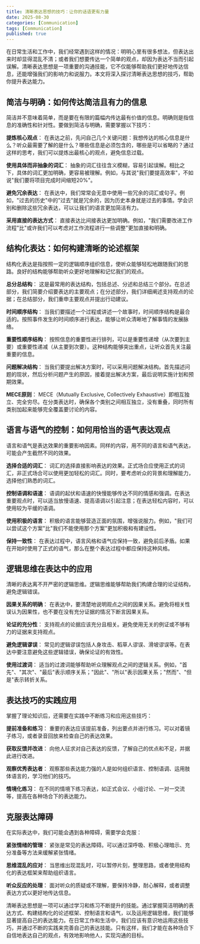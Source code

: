 ```yaml
---
title: 清晰表达思想的技巧：让你的话语更有力量
date: 2025-08-30
categories: [Communication]
tags: [Communication]
published: true
---
```


在日常生活和工作中，我们经常遇到这样的情况：明明心里有很多想法，但表达出来时却显得混乱不清；或者我们想要传达一个简单的观点，却因为表达不当而引起误解。清晰表达思想是一项重要的沟通技能，它不仅能够帮助我们更好地传达信息，还能增强我们的影响力和说服力。本文将深入探讨清晰表达思想的技巧，帮助你提升表达能力。

## 简洁与明确：如何传达简洁且有力的信息

简洁并不意味着简单，而是要在有限的篇幅内传达最有价值的信息。明确则是指信息的准确性和针对性。要做到简洁与明确，需要掌握以下技巧：

**提炼核心观点**：
在表达之前，先问自己几个关键问题：我想传达的核心信息是什么？听众最需要了解的是什么？哪些信息是必须包含的，哪些是可以省略的？通过这样的思考，我们可以提炼出最核心的观点，避免信息过载。

**使用具体而非抽象的词汇**：
抽象的词汇往往含义模糊，容易引起误解。相比之下，具体的词汇更加明确，更容易被理解。例如，与其说"我们要提高效率"，不如说"我们要将项目完成时间缩短20%"。

**避免冗余表达**：
在表达中，我们常常会无意中使用一些冗余的词汇或句子。例如，"过去的历史"中的"过去"就是冗余的，因为历史本身就是过去的事情。学会识别和删除这些冗余表达，可以让我们的语言更加简洁有力。

**采用直接的表达方式**：
直接表达比间接表达更加明确。例如，"我们需要改进工作流程"比"或许我们可以考虑对工作流程进行一些调整"更加直接和明确。

## 结构化表达：如何构建清晰的论述框架

结构化表达是指按照一定的逻辑顺序组织信息，使听众能够轻松地跟随我们的思路。良好的结构能够帮助听众更好地理解和记忆我们的观点。

**总分总结构**：
这是最常用的表达结构，包括总述、分述和总结三个部分。在总述部分，我们简要介绍要表达的主要观点；在分述部分，我们详细阐述支持观点的论据；在总结部分，我们重申主要观点并提出行动建议。

**时间顺序结构**：
当我们要描述一个过程或讲述一个故事时，时间顺序结构是最合适的。按照事件发生的时间顺序进行表达，能够让听众清晰地了解事情的发展脉络。

**重要性顺序结构**：
按照信息的重要性进行排列，可以是重要性递增（从次要到主要）或重要性递减（从主要到次要）。这种结构能够突出重点，让听众首先关注最重要的信息。

**问题解决结构**：
当我们要提出解决方案时，可以采用问题解决结构。首先描述问题的现状，然后分析问题产生的原因，接着提出解决方案，最后说明实施计划和预期效果。

**MECE原则**：
MECE（Mutually Exclusive, Collectively Exhaustive）即相互独立、完全穷尽。在分类表达时，确保各个类别之间相互独立，没有重叠，同时所有类别加起来能够完全覆盖要讨论的内容。

## 语言与语气的控制：如何用恰当的语气表达观点

语言和语气是表达效果的重要影响因素。同样的内容，用不同的语言和语气表达，可能会产生截然不同的效果。

**选择合适的词汇**：
词汇的选择直接影响表达的效果。正式场合应使用正式的词汇，非正式场合可以使用更加轻松的词汇。同时，要考虑听众的背景和理解能力，选择他们熟悉的词汇。

**控制语调和语速**：
语调的起伏和语速的快慢能够传达不同的情感和强调。在表达重要观点时，可以适当放慢语速、提高语调以引起注意；在表达轻松内容时，可以使用较为平缓的语调。

**使用积极的语言**：
积极的语言能够营造正面的氛围，增强说服力。例如，"我们可以尝试这个方案"比"我们不能使用那个方案"更加积极和有建设性。

**保持一致性**：
在表达过程中，语言风格和语气应保持一致，避免前后矛盾。如果在开始时使用了正式的语气，那么在整个表达过程中都应保持这种风格。

## 逻辑思维在表达中的应用

清晰的表达离不开严密的逻辑思维。逻辑思维能够帮助我们构建合理的论证结构，避免逻辑错误。

**因果关系的明确**：
在表达中，要清楚地说明观点之间的因果关系。避免将相关性误认为因果性，也不要在没有充分证据的情况下断言因果关系。

**论证的充分性**：
支持观点的论据应该充分且相关。避免使用无关的例证或不够有力的证据来支持观点。

**避免逻辑谬误**：
常见的逻辑谬误包括人身攻击、稻草人谬误、滑坡谬误等。在表达中要注意避免这些逻辑错误，确保论证的有效性。

**使用过渡词**：
适当的过渡词能够帮助听众理解观点之间的逻辑关系。例如，"首先"、"其次"、"最后"表示顺序关系；"因此"、"所以"表示因果关系；"然而"、"但是"表示转折关系。

## 表达技巧的实践应用

掌握了理论知识后，还需要在实践中不断练习和应用这些技巧：

**提前准备和练习**：
重要的表达应该提前准备，列出要点并进行练习。可以对着镜子练习，或者录音回放来检查自己的表达效果。

**获取反馈并改进**：
向他人征求对自己表达的反馈，了解自己的优点和不足，并据此进行改进。

**观察优秀表达者**：
观察那些表达能力强的人是如何组织语言、控制语调、运用肢体语言的，学习他们的技巧。

**情境化练习**：
在不同的情境下练习表达，如正式会议、小组讨论、一对一交流等，提高在各种场合下的表达能力。

## 克服表达障碍

在实际表达中，我们可能会遇到各种障碍，需要学会克服：

**紧张情绪的管理**：
紧张是常见的表达障碍。可以通过深呼吸、积极心理暗示、充分准备等方法来缓解紧张情绪。

**思维混乱的应对**：
当思维出现混乱时，可以暂停片刻，整理思路，或者使用结构化的表达框架来帮助组织语言。

**听众反应的处理**：
面对听众的质疑或不理解，要保持冷静，耐心解释，或者调整表达方式以更好地传达信息。

清晰表达思想是一项可以通过学习和练习不断提升的技能。通过掌握简洁明确的表达方式、构建结构化的论述框架、控制语言和语气，以及运用逻辑思维，我们能够显著提高自己的表达能力。在日常工作和生活中，我们应该有意识地运用这些技巧，并通过不断的实践来完善自己的表达技能。只有这样，我们才能在各种场合下自信地表达自己的观点，有效地影响他人，实现沟通的目标。